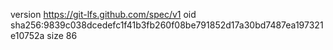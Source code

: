 version https://git-lfs.github.com/spec/v1
oid sha256:9839c038dcedefc1f41b3fb260f08be791852d17a30bd7487ea197321e10752a
size 86
